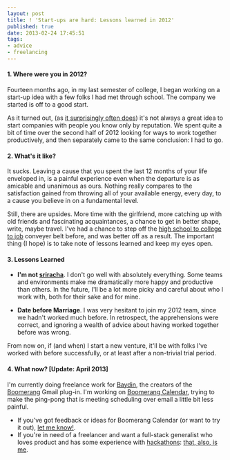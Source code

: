 ```yaml
---
layout: post
title: ! 'Start-ups are hard: Lessons learned in 2012'
published: true
date: 2013-02-24 17:45:51
tags:
- advice
- freelancing
---
```


#### 1. Where were you in 2012?
Fourteen months ago, in my last semester of college, I began working on a start-up idea with a few folks I had met through school. The company we started is off to a good start.

As it turned out, (as [it surprisingly often does](http://news.ycombinator.com/item?id=4833550)) it's not always a great idea to start companies with people you know only by reputation. We spent quite a bit of time over the second half of 2012 looking for ways to work together productively, and then separately came to the same conclusion: I had to go.

#### 2. What's it like?
It sucks. Leaving a cause that you spent the last 12 months of your life enveloped in, is a painful experience even when the departure is as amicable and unanimous as ours.  Nothing really compares to the satisfaction gained from throwing all of your available energy, every day, to a cause you believe in on a fundamental level.

Still, there are upsides. More time with the girlfriend, more catching up with old friends and fascinating acquaintances, a chance to get in better shape, write, maybe travel.  I've had a chance to step off the [high school to college to job](http://www.thedp.com/article/2011/12/alexey_komissarouk_whats_college_like_at_25) conveyer belt before, and was better off as a result. The important thing (I hope) is to take note of lessons learned and keep my eyes open.

#### 3. Lessons Learned
- **I'm not [sriracha](http://theoatmeal.com/comics/sriracha)**. I don't go well with absolutely everything.  Some teams and environments make me dramatically more happy and productive than others.  In the future, I'll be a lot more picky and careful about who I work with, both for their sake and for mine.

- **Date before Marriage**. I was very hesitant to join my 2012 team, since we hadn't worked much before. In retrospect, the apprehensions were correct, and ignoring a wealth of advice about having worked together before was wrong.

From now on, if (and when) I start a new venture, it'll be with folks I've worked with before successfully, or at least after a non-trivial trial period.

#### 4. What now? [Update: April 2013]

I'm currently doing freelance work for [Baydin](http://baydin.com), the creators of the [Boomerang](http://boomeranggmail.com) Gmail plug-in.  I'm working on [Boomerang Calendar](http://boomerangcalendar.com), trying to make the ping-pong that is meeting scheduling over email a little bit less painful.

- If you've got feedback or ideas for Boomerang Calendar (or want to try it out), [let me know!](mailto:alexey-at-alexeymk.com).
- If you're in need of a freelancer and want a full-stack generalist who loves product and has some experience with [hackathons](/tag/hackathons): [that, also, is me](mailto:alexey+muleconsulting@alexeymk.com).
